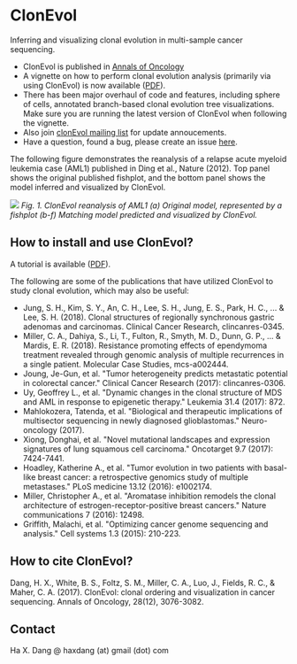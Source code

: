 # ClonEvol
Inferring and visualizing clonal evolution in multi-sample cancer sequencing.

- ClonEvol is published in <a href="https://academic.oup.com/annonc/article/doi/10.1093/annonc/mdx517/4110375/ClonEvol-clonal-ordering-and-visualization-in">Annals of Oncology</a>
- A vignette on how to perform clonal evolution analysis (primarily via using ClonEvol) is now available (<a href="https://raw.githubusercontent.com/hdng/clonevol/master/vignettes/clonevol.pdf">PDF</a>).
- There has been major overhaul of code and features, including sphere of cells, annotated branch-based clonal evolution tree visualizations. Make sure you are running the latest version of ClonEvol when following the vignette.
- Also join <a href="https://groups.google.com/forum/#!forum/clonevol">clonEvol mailing list</a> for update annoucements.
- Have a question, found a bug, please create an issue <a href="https://github.com/hdng/clonevol/issues">here</a>.

The following figure demonstrates the reanalysis of a relapse acute myeloid leukemia case (AML1) published in Ding et al., Nature (2012). Top panel shows the original published fishplot, and the bottom panel shows the model inferred and visualized by ClonEvol.

![](images/fig1-AML1.jpg)
*Fig. 1. ClonEvol reanalysis of AML1 (a) Original model, represented by a fishplot (b-f) Matching model predicted and visualized by ClonEvol.*

## How to install and use ClonEvol?

A tutorial is available (<a href="https://raw.githubusercontent.com/hdng/clonevol/master/vignettes/clonevol.pdf">PDF</a>).

The following are some of the publications that have utilized ClonEvol to study clonal evolution, which may also be useful:

- Jung, S. H., Kim, S. Y., An, C. H., Lee, S. H., Jung, E. S., Park, H. C., ... & Lee, S. H. (2018). Clonal structures of regionally synchronous gastric adenomas and carcinomas. Clinical Cancer Research, clincanres-0345.
- Miller, C. A., Dahiya, S., Li, T., Fulton, R., Smyth, M. D., Dunn, G. P., ... & Mardis, E. R. (2018). Resistance promoting effects of ependymoma treatment revealed through genomic analysis of multiple recurrences in a single patient. Molecular Case Studies, mcs-a002444.
- Joung, Je-Gun, et al. "Tumor heterogeneity predicts metastatic potential in colorectal cancer." Clinical Cancer Research (2017): clincanres-0306.
- Uy, Geoffrey L., et al. "Dynamic changes in the clonal structure of MDS and AML in response to epigenetic therapy." Leukemia 31.4 (2017): 872.
- Mahlokozera, Tatenda, et al. "Biological and therapeutic implications of multisector sequencing in newly diagnosed glioblastomas." Neuro-oncology (2017).
- Xiong, Donghai, et al. "Novel mutational landscapes and expression signatures of lung squamous cell carcinoma." Oncotarget 9.7 (2017): 7424-7441.
- Hoadley, Katherine A., et al. "Tumor evolution in two patients with basal-like breast cancer: a retrospective genomics study of multiple metastases." PLoS medicine 13.12 (2016): e1002174.
- Miller, Christopher A., et al. "Aromatase inhibition remodels the clonal architecture of estrogen-receptor-positive breast cancers." Nature communications 7 (2016): 12498.
- Griffith, Malachi, et al. "Optimizing cancer genome sequencing and analysis." Cell systems 1.3 (2015): 210-223.


## How to cite ClonEvol?

Dang, H. X., White, B. S., Foltz, S. M., Miller, C. A., Luo, J., Fields, R. C., & Maher, C. A. (2017). ClonEvol: clonal ordering and visualization in cancer sequencing. Annals of Oncology, 28(12), 3076-3082.

## Contact
Ha X. Dang @ haxdang (at) gmail (dot) com
